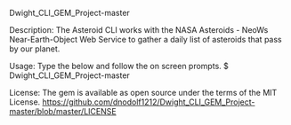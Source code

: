 Dwight_CLI_GEM_Project-master

Description:
The Asteroid CLI works with the NASA Asteroids - NeoWs Near-Earth-Object Web Service to gather a daily list of asteroids that pass by our planet. 

Usage:
Type the below and follow the on screen prompts.
$ Dwight_CLI_GEM_Project-master


License: 
The gem is available as open source under the terms of the MIT License.
https://github.com/dnodolf1212/Dwight_CLI_GEM_Project-master/blob/master/LICENSE
